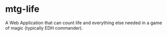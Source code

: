 # mtg-life
A Web Application that can count life and everything else needed in a game of magic (typically EDH commander).
